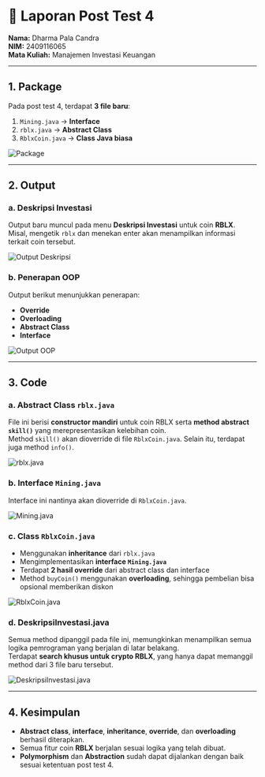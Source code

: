 # 📘 Laporan Post Test 4  
**Nama:** Dharma Pala Candra  
**NIM:** 2409116065  
**Mata Kuliah:** Manajemen Investasi Keuangan  

---

## 1. Package
Pada post test 4, terdapat **3 file baru**:  
1. `Mining.java` → **Interface**  
2. `rblx.java` → **Abstract Class**  
3. `RblxCoin.java` → **Class Java biasa**  

![Package](https://github.com/user-attachments/assets/c3e9436e-7716-44e4-a845-8088b1cc3e66)  

---

## 2. Output
### a. Deskripsi Investasi  
Output baru muncul pada menu **Deskripsi Investasi** untuk coin **RBLX**.  
Misal, mengetik `rblx` dan menekan enter akan menampilkan informasi terkait coin tersebut.  

![Output Deskripsi](https://github.com/user-attachments/assets/4631c397-8f9e-4bfe-a36a-c9a7f9db415b)  

### b. Penerapan OOP  
Output berikut menunjukkan penerapan:  
- **Override**  
- **Overloading**  
- **Abstract Class**  
- **Interface**  

![Output OOP](https://github.com/user-attachments/assets/a86d86d2-d1b8-4a97-986f-8a6335dc1f6c)  

---

## 3. Code
### a. Abstract Class `rblx.java`  
File ini berisi **constructor mandiri** untuk coin RBLX serta **method abstract `skill()`** yang merepresentasikan kelebihan coin.  
Method `skill()` akan dioverride di file `RblxCoin.java`. Selain itu, terdapat juga method `info()`.  

![rblx.java](https://github.com/user-attachments/assets/051f7bac-dfb1-4c01-adcf-054b81a6b714)  

### b. Interface `Mining.java`  
Interface ini nantinya akan dioverride di `RblxCoin.java`.  

![Mining.java](https://github.com/user-attachments/assets/f5bdb285-87b9-4a69-8686-7895a5e43fdd)  

### c. Class `RblxCoin.java`  
- Menggunakan **inheritance** dari `rblx.java`  
- Mengimplementasikan **interface `Mining.java`**  
- Terdapat **2 hasil override** dari abstract class dan interface  
- Method `buyCoin()` menggunakan **overloading**, sehingga pembelian bisa opsional memberikan diskon  

![RblxCoin.java](https://github.com/user-attachments/assets/62be3e97-398f-4f13-aeb7-9b0f7577833f)  

### d. DeskripsiInvestasi.java  
Semua method dipanggil pada file ini, memungkinkan menampilkan semua logika pemrograman yang berjalan di latar belakang.  
Terdapat **search khusus untuk crypto RBLX**, yang hanya dapat memanggil method dari 3 file baru tersebut.  

![DeskripsiInvestasi.java](https://github.com/user-attachments/assets/85ce91b0-d158-4b19-958d-52950ec00c76)  

---

## 4. Kesimpulan
- **Abstract class**, **interface**, **inheritance**, **override**, dan **overloading** berhasil diterapkan.  
- Semua fitur coin **RBLX** berjalan sesuai logika yang telah dibuat.  
- **Polymorphism** dan **Abstraction** sudah dapat dijalankan dengan baik sesuai ketentuan post test 4.  
